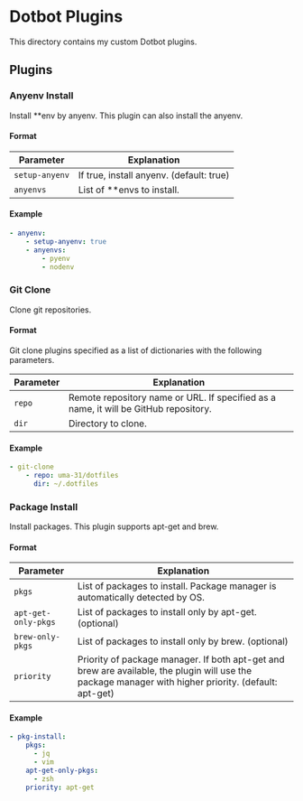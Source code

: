 # Dotbot Plugins

This directory contains my custom Dotbot plugins.

## Plugins

### Anyenv Install

Install \*\*env by anyenv. This plugin can also install the anyenv.

#### Format

| Parameter      | Explanation                              |
| -------------- | ---------------------------------------- |
| `setup-anyenv` | If true, install anyenv. (default: true) |
| `anyenvs`      | List of \*\*envs to install.             |

#### Example

```yaml
- anyenv:
    - setup-anyenv: true
    - anyenvs:
        - pyenv
        - nodenv
```

### Git Clone

Clone git repositories.

#### Format

Git clone plugins specified as a list of dictionaries with the following parameters.

| Parameter | Explanation                                                                          |
| --------- | ------------------------------------------------------------------------------------ |
| `repo`    | Remote repository name or URL. If specified as a name, it will be GitHub repository. |
| `dir`     | Directory to clone.                                                                  |

#### Example

```yaml
- git-clone
    - repo: uma-31/dotfiles
      dir: ~/.dotfiles
```

### Package Install

Install packages. This plugin supports apt-get and brew.

#### Format

| Parameter           | Explanation                                                                                                                                           |
| ------------------- | ----------------------------------------------------------------------------------------------------------------------------------------------------- |
| `pkgs`              | List of packages to install. Package manager is automatically detected by OS.                                                                         |
| `apt-get-only-pkgs` | List of packages to install only by apt-get. (optional)                                                                                               |
| `brew-only-pkgs`    | List of packages to install only by brew. (optional)                                                                                                  |
| `priority`          | Priority of package manager. If both apt-get and brew are available, the plugin will use the package manager with higher priority. (default: apt-get) |

#### Example

```yaml
- pkg-install:
    pkgs:
      - jq
      - vim
    apt-get-only-pkgs:
      - zsh
    priority: apt-get
```
